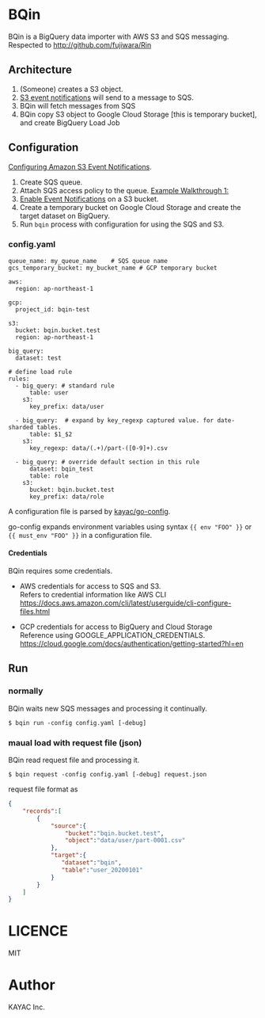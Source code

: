# BQin

BQin is a BigQuery data importer with AWS S3 and SQS messaging.  
Respected to http://github.com/fujiwara/Rin  

## Architecture

1. (Someone) creates a S3 object.  
2. [S3 event notifications](https://docs.aws.amazon.com/AmazonS3/latest/dev/NotificationHowTo.html) will send to a message to SQS.  
3. BQin will fetch messages from SQS  
4. BQin copy S3 object to Google Cloud Storage [this is temporary bucket], and create BigQuery Load Job  

## Configuration

[Configuring Amazon S3 Event Notifications](https://docs.aws.amazon.com/AmazonS3/latest/dev/NotificationHowTo.html).

1. Create SQS queue.
2. Attach SQS access policy to the queue. [Example Walkthrough 1:](https://docs.aws.amazon.com/AmazonS3/latest/dev/ways-to-add-notification-config-to-bucket.html)
3. [Enable Event Notifications](http://docs.aws.amazon.com/AmazonS3/latest/UG/SettingBucketNotifications.html) on a S3 bucket.
4. Create a temporary bucket on Google Cloud Storage and create the target dataset on BigQuery.  
5. Run `bqin` process with configuration for using the SQS and S3.

### config.yaml
```
queue_name: my_queue_name    # SQS queue name
gcs_temporary_bucket: my_bucket_name # GCP temporary bucket

aws:
  region: ap-northeast-1

gcp:
  project_id: bqin-test

s3:
  bucket: bqin.bucket.test
  region: ap-northeast-1

big_query:
  dataset: test

# define load rule
rules:
  - big_query: # standard rule
      table: user
    s3:
      key_prefix: data/user

  - big_query:  # expand by key_regexp captured value. for date-sharded tables.
      table: $1_$2
    s3:
      key_regexp: data/(.+)/part-([0-9]+).csv
  
  - big_query: # override default section in this rule
      dataset: bqin_test
      table: role
    s3:
      bucket: bqin.bucket.test
      key_prefix: data/role
```

A configuration file is parsed by [kayac/go-config](https://github.com/kayac/go-config).

go-config expands environment variables using syntax `{{ env "FOO" }}` or `{{ must_env "FOO" }}` in a configuration file.

#### Credentials

BQin requires some credentials.
- AWS credentials for access to SQS and S3.  
  Refers to credential information like AWS CLI  
  https://docs.aws.amazon.com/cli/latest/userguide/cli-configure-files.html  

- GCP credentials for access to BigQuery and Cloud Storage  
  Reference using GOOGLE_APPLICATION_CREDENTIALS.  
  https://cloud.google.com/docs/authentication/getting-started?hl=en  

## Run

### normally

BQin waits new SQS messages and processing it continually.

```
$ bqin run -config config.yaml [-debug]
```

### maual load with request file (json)

BQin read request file and processing it.

```
$ bqin request -config config.yaml [-debug] request.json
```

request file format as

```json
{
    "records":[
        {
            "source":{
                "bucket":"bqin.bucket.test",
                "object":"data/user/part-0001.csv"
            },
            "target":{
               "dataset":"bqin",
               "table":"user_20200101"
            }
        }
    ]
}
```

# LICENCE  

MIT  

# Author  

KAYAC Inc.  
